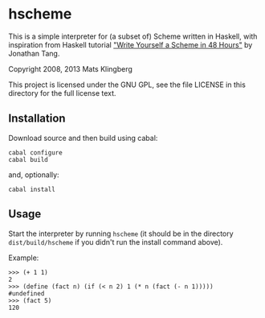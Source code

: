 hscheme
=======

This is a simple interpreter for (a subset of) Scheme written in Haskell, with
inspiration from Haskell tutorial ["Write Yourself a Scheme in 48 Hours"][1]
by Jonathan Tang.

Copyright 2008, 2013 Mats Klingberg

This project is licensed under the GNU GPL, see the file LICENSE in this
directory for the full license text.

[1]: http://jonathan.tang.name/files/scheme_in_48/tutorial/overview.html


Installation
------------

Download source and then build using cabal:

    cabal configure
    cabal build

and, optionally:

    cabal install


Usage
-----

Start the interpreter by running `hscheme` (it should be in the directory
`dist/build/hscheme` if you didn't run the install command above).

Example:

    >>> (+ 1 1)
    2
    >>> (define (fact n) (if (< n 2) 1 (* n (fact (- n 1)))))
    #undefined
    >>> (fact 5)
    120
